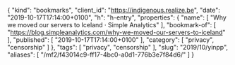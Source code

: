 {
  "kind": "bookmarks",
  "client_id": "https://indigenous.realize.be",
  "date": "2019-10-17T17:14:00+0100",
  "h": "h-entry",
  "properties": {
    "name": [
      "Why we moved our servers to Iceland · Simple Analytics"
    ],
    "bookmark-of": [
      "https://blog.simpleanalytics.com/why-we-moved-our-servers-to-iceland"
    ],
    "published": [
      "2019-10-17T17:14:00+0100"
    ],
    "category": [
      "privacy",
      "censorship"
    ]
  },
  "tags": [
    "privacy",
    "censorship"
  ],
  "slug": "2019/10/yinpp",
  "aliases": [
    "/mf2/f43014c9-ff17-4bc0-a0d1-776b3e7f84d6/"
  ]
}
